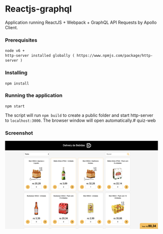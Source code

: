 # Reactjs-graphql

Application running ReactJS + Webpack + GraphQL API Requests by Apollo Client.

### Prerequisites

```
node v6 +
http-server installed globally ( https://www.npmjs.com/package/http-server )
```

### Installing

```
npm install
```

### Running the application

```
npm start
```

The script will run `npm build` to create a public folder and start http-server to `localhost:3000`. The browser window will open automatically.# quiz-web

### Screenshot

![interface](https://github.com/robsoncoelho/reactjs-graphql/blob/master/screenshot2.png)
